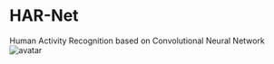 # HAR-Net
Human Activity Recognition based on Convolutional Neural Network 
![avatar](./model_illustration/Inception&#32Model.PNG)
